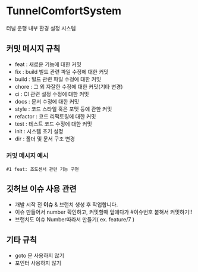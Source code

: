 # TunnelComfortSystem
터널 운행 내부 환경 설정 시스템

## 커밋 메시지 규칙
- feat : 새로운 기능에 대한 커밋
- fix : build 빌드 관련 파일 수정에 대한 커밋
- build : 빌드 관련 파일 수정에 대한 커밋
- chore : 그 외 자잘한 수정에 대한 커밋(기타 변경)
- ci : CI 관련 설정 수정에 대한 커밋
- docs : 문서 수정에 대한 커밋
- style : 코드 스타일 혹은 포맷 등에 관한 커밋
- refactor : 코드 리팩토링에 대한 커밋
- test : 테스트 코드 수정에 대한 커밋
- init : 시스템 초기 설정
- dir : 폴더 및 문서 구조 변경
### 커밋 메시지 예시
`#1 feat: 조도센서 관련 기능 구현`

## 깃허브 이슈 사용 관련
- 개발 시작 전 **이슈** & 브랜치 생성 후 작업합니다.
- 이슈 만들어서 number 확인하고, 커밋할때 앞에다가 #이슈번호 붙혀서 커밋하기!!
- 브랜치도 이슈 Number따라서 만들기( ex. feature/7 )

## 기타 규칙
- goto 문 사용하지 않기
- 포인터 사용하지 않기
